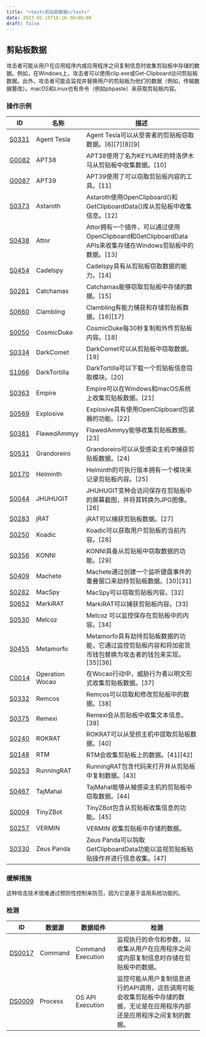 ```yaml
---
title: "<text>剪贴板数据</text>"
date: 2023-05-15T16:16:38+08:00
draft: false
---
```

## <text>剪贴板数据</text>
攻击者可能从用户在应用程序内或应用程序之间复制信息时收集剪贴板中存储的数据。例如，在Windows上，攻击者可以使用clip.exe或Get-Clipboard访问剪贴板数据。此外，攻击者可能会监视并替换用户的剪贴板为他们的数据（例如，传输数据篡改）。macOS和Linux也有命令（例如pbpaste）来获取剪贴板内容。
### 操作示例

|ID|名称|描述|
|----|----|----|
|[S0331]()|Agent Tesla|Agent Tesla可以从受害者的剪贴板窃取数据。[6][7][8][9]|
|[G0082]()|APT38|APT38使用了名为KEYLIME的特洛伊木马从剪贴板中收集数据。[10]|
|[G0087]()|APT39|APT39使用了可以窃取剪贴板内容的工具。[11]|
|[S0373]()|Astaroth|Astaroth使用OpenClipboard()和GetClipboardData()库从剪贴板中收集信息。[12]|
|[S0438]()|Attor|Attor拥有一个插件，可以通过使用OpenClipboard和GetClipboardData APIs来收集存储在Windows剪贴板中的数据。[13]|
|[S0454]()|Cadelspy|Cadelspy具有从剪贴板窃取数据的能力。[14]|
|[S0261]()|Catchamas|Catchamas能够窃取剪贴板中存储的数据。[15]|
|[S0660]()|Clambling|Clambling有能力捕获和存储剪贴板数据。[16][17]|
|[S0050]()|CosmicDuke|CosmicDuke每30秒复制和外传剪贴板内容。[18]|
|[S0334]()|DarkComet|DarkComet可以从剪贴板中窃取数据。[19]|
|[S1066]()|DarkTortilla|DarkTortilla可以下载一个剪贴板信息窃取模块。[20]|
|[S0363]()|Empire|Empire可以在Windows和macOS系统上收集剪贴板数据。[21]|
|[S0569]()|Explosive|<text>Explosive具有使用OpenClipboard包装器的功能。[22]</text>|
|[S0381]()|FlawedAmmyy|FlawedAmmyy能够收集剪贴板数据。[23]|
|[S0531]()|Grandoreiro|Grandoreiro可以从受感染主机中捕获剪贴板数据。[24]|
|[S0170]()|Helminth|Helminth的可执行版本拥有一个模块来记录剪贴板内容。[25]|
|[S0044]()|JHUHUGIT|JHUHUGIT变种会访问保存在剪贴板中的屏幕截图，并将其转换为JPG图像。[26]|
|[S0283]()|jRAT|jRAT可以捕获剪贴板数据。[27]|
|[S0250]()|Koadic|Koadic可以获取用户剪贴板的当前内容。[28]|
|[S0356]()|KONNI|KONNI具备从剪贴板中窃取数据的功能。[29]|
|[S0409]()|Machete|Machete通过创建一个监听键盘事件的重叠窗口来劫持剪贴板数据。[30][31]|
|[S0282]()|MacSpy|MacSpy可以窃取剪贴板内容。[32]|
|[S0652]()|MarkiRAT|MarkiRAT可以捕获剪贴板内容。[33]|
|[S0530]()|Melcoz|Melcoz 可以监控保存在剪贴板中的内容。[34]|
|[S0455]()|Metamorfo|Metamorfo具有劫持剪贴板数据的功能，它通过监控剪贴板内容和将加密货币钱包替换为攻击者的钱包来实现。[35][36]|
|[C0014]()|Operation Wocao|在Wocao行动中，威胁行为者以明文形式收集剪贴板数据。[37]|
|[S0332]()|Remcos|Remcos可以窃取和修改剪贴板中的数据。[38]|
|[S0375]()|Remexi|Remexi会从剪贴板中收集文本信息。[39]|
|[S0240]()|ROKRAT|ROKRAT可以从受损主机中提取剪贴板数据。[40]|
|[S0148]()|RTM|RTM会收集剪贴板上的数据。[41][42]|
|[S0253]()|RunningRAT|RunningRAT包含代码来打开并从剪贴板中复制数据。[43]|
|[S0467]()|TajMahal|TajMahal能够从被感染主机的剪贴板中窃取数据。[44]|
|[S0004]()|TinyZBot|TinyZBot包含从剪贴板收集信息的功能。[45]|
|[S0257]()|VERMIN|<text>VERMIN 收集剪贴板中存储的数据。</text>|
|[S0330]()|Zeus Panda|Zeus Panda可以钩取GetClipboardData功能以监视剪贴板粘贴操作并进行信息收集。[47]|

### 缓解措施
这种攻击技术很难通过预防性控制来防范，因为它是基于滥用系统功能的。
### 检测

|  ID   | 数据源  | 数据组件|检测|
|  ----  | ----  |----|----|
|[DS0017]()|Command|Command Execution|监视执行的命令和参数，以收集从用户在应用程序之间或内部复制信息时存储在剪贴板中的数据。|
|[DS0009]()|Process|OS API Execution|监控可能从用户复制信息进行的API调用，这些调用可能会收集剪贴板中存储的数据，无论是在应用程序内部还是应用程序之间复制的数据。|

